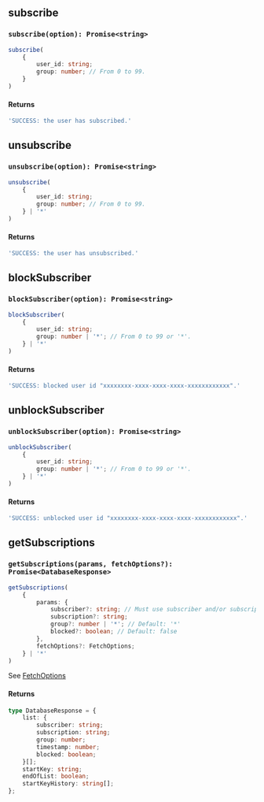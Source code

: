 ## subscribe

### `subscribe(option): Promise<string>`

```ts
subscribe(
    {
        user_id: string;
        group: number; // From 0 to 99.
    }
)
```
#### Returns

```ts
'SUCCESS: the user has subscribed.'
```

## unsubscribe

### `unsubscribe(option): Promise<string>`

```ts
unsubscribe(
    {
        user_id: string;
        group: number; // From 0 to 99.
    } | '*'
)
```
#### Returns

```ts
'SUCCESS: the user has unsubscribed.'
```

## blockSubscriber

### `blockSubscriber(option): Promise<string>`

```ts
blockSubscriber(
    {
        user_id: string;
        group: number | '*'; // From 0 to 99 or '*'.
    } | '*'
)
```
#### Returns

```ts
'SUCCESS: blocked user id "xxxxxxxx-xxxx-xxxx-xxxx-xxxxxxxxxxxx".'
```

## unblockSubscriber

### `unblockSubscriber(option): Promise<string>`

```ts
unblockSubscriber(
    {
        user_id: string;
        group: number | '*'; // From 0 to 99 or '*'.
    } | '*'
)
```
#### Returns

```ts
'SUCCESS: unblocked user id "xxxxxxxx-xxxx-xxxx-xxxx-xxxxxxxxxxxx".'
```

## getSubscriptions

### `getSubscriptions(params, fetchOptions?): Promise<DatabaseResponse>`

```ts
getSubscriptions(
    {
        params: {
            subscriber?: string; // Must use subscriber and/or subscription
            subscription?: string;
            group?: number | '*'; // Default: '*'
            blocked?: boolean; // Default: false
        },
        fetchOptions?: FetchOptions;
    } | '*'
)
```

See [FetchOptions](/data-types/#fetch-options)

#### Returns

```ts
type DatabaseResponse = {
    list: {
        subscriber: string;
        subscription: string;
        group: number;
        timestamp: number;
        blocked: boolean;
    }[];
    startKey: string;
    endOfList: boolean;
    startKeyHistory: string[];
};
```







